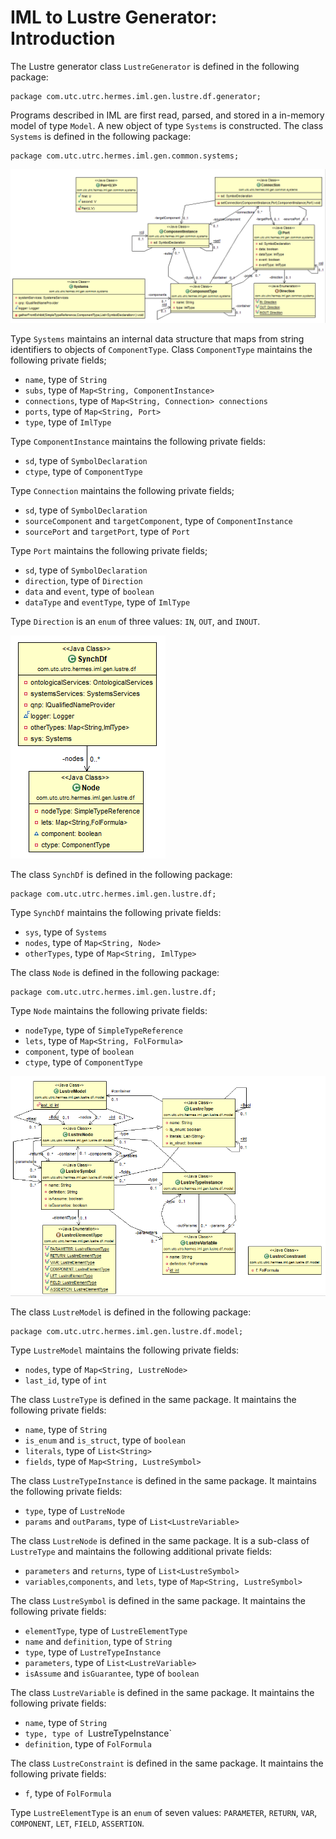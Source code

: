 # IML to Lustre Generator: Introduction

The Lustre generator class `LustreGenerator` is defined in the following package:
 
    package com.utc.utrc.hermes.iml.gen.lustre.df.generator;

Programs described in IML are first read, parsed, and stored in a in-memory model of type `Model`. A new object of type `Systems` is constructed. The class `Systems` is defined in the following package:

    package com.utc.utrc.hermes.iml.gen.common.systems;


![example sub-components](../fig/genCommonSystemsDS.png)

Type `Systems` maintains an internal data structure that maps from string identifiers to objects of `ComponentType`. Class `ComponentType` maintains the following private fields;  
- `name`, type of `String`
- `subs`, type of `Map<String, ComponentInstance>`
- `connections`, type of `Map<String, Connection> connections`
- `ports`, type of `Map<String, Port>`
- `type`, type of `ImlType`

Type `ComponentInstance` maintains the following private fields:
- `sd`, type of `SymbolDeclaration`
- `ctype`, type of `ComponentType`

Type `Connection` maintains the following private fields;  
- `sd`, type of `SymbolDeclaration`
- `sourceComponent` and `targetComponent`, type of `ComponentInstance`
- `sourcePort` and `targetPort`, type of `Port`

Type `Port` maintains the following private fields;  
- `sd`, type of `SymbolDeclaration`
- `direction`, type of `Direction`
- `data` and `event`, type of `boolean`
- `dataType` and `eventType`, type of `ImlType`


Type `Direction` is an `enum` of three values: `IN`, `OUT`, and `INOUT`.


![example sub-components](../fig/dfDS.png)

The class `SynchDf` is defined in the following package:

    package com.utc.utrc.hermes.iml.gen.lustre.df;

Type `SynchDf` maintains the following private fields:
- `sys`, type of `Systems`
- `nodes`, type of `Map<String, Node>`
- `otherTypes`, type of `Map<String, ImlType>`

The class `Node` is defined in the following package:

    package com.utc.utrc.hermes.iml.gen.lustre.df;

Type `Node` maintains the following private fields:
- `nodeType`, type of `SimpleTypeReference`
- `lets`, type of `Map<String, FolFormula>`
- `component`, type of `boolean`
- `ctype`, type of `ComponentType`


![example sub-components](../fig/lustreModelDS.png)

The class `LustreModel` is defined in the following package:

    package com.utc.utrc.hermes.iml.gen.lustre.df.model;

Type `LustreModel` maintains the following private fields:
- `nodes`, type of `Map<String, LustreNode>`
- `last_id`, type of `int`

The class `LustreType` is defined in the same package. It maintains the following private fields:
- `name`, type of `String`
- `is_enum` and `is_struct`, type of `boolean`
- `literals`, type of `List<String>`
- `fields`, type of `Map<String, LustreSymbol>`

The class `LustreTypeInstance` is defined in the same package. It maintains the following private fields:
- `type`, type of `LustreNode`
- `params` and `outParams`, type of `List<LustreVariable>`

The class `LustreNode` is defined in the same package. It is a sub-class of `LustreType` and maintains the following additional private fields:
- `parameters` and `returns`, type of `List<LustreSymbol>`
- `variables`,`components`, and `lets`, type of `Map<String, LustreSymbol>`

The class `LustreSymbol` is defined in the same package. It maintains the following private fields:
- `elementType`, type of `LustreElementType`
- `name` and `definition`, type of `String`
- `type`, type of `LustreTypeInstance`
- `parameters`, type of `List<LustreVariable>`
- `isAssume` and `isGuarantee`, type of `boolean`

The class `LustreVariable` is defined in the same package. It maintains the following private fields:
- `name`, type of `String`
- `type, type of `LustreTypeInstance`
- `definition`, type of `FolFormula`

The class `LustreConstraint` is defined in the same package. It maintains the following private fields:
- `f`, type of `FolFormula`

Type `LustreElementType` is an `enum` of seven values: `PARAMETER`, `RETURN`, `VAR`, `COMPONENT`, `LET`, `FIELD`, `ASSERTION`.

